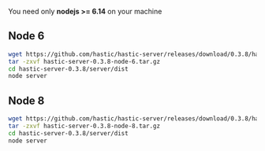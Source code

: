 You need only **nodejs >= 6.14** on your machine

## Node 6
```bash
wget https://github.com/hastic/hastic-server/releases/download/0.3.8/hastic-server-0.3.8-node-6.tar.gz
tar -zxvf hastic-server-0.3.8-node-6.tar.gz
cd hastic-server-0.3.8/server/dist
node server
```

## Node 8
```bash
wget https://github.com/hastic/hastic-server/releases/download/0.3.8/hastic-server-0.3.8-node-8.tar.gz
tar -zxvf hastic-server-0.3.8-node-8.tar.gz
cd hastic-server-0.3.8/server/dist
node server
```